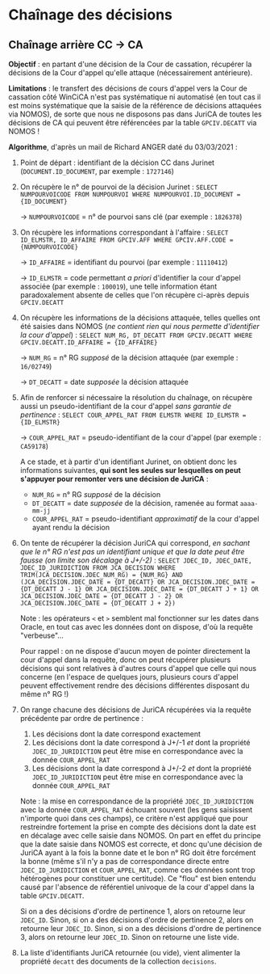 # Chaînage des décisions

## Chaînage arrière CC -> CA

**Objectif** : en partant d'une décision de la Cour de cassation, récupérer la décisions de la Cour d'appel qu'elle attaque (nécessairement antérieure).

**Limitations** : le transfert des décisions de cours d'appel vers la Cour de cassation côté WinCiCA n'est pas systématique ni automatisé (en tout cas il est moins systématique que la saisie de la référence de décisions attaquées via NOMOS), de sorte que nous ne disposons pas dans JuriCA de toutes les décisions de CA qui peuvent être référencées par la table `GPCIV.DECATT` via NOMOS !

**Algorithme**, d'après un mail de Richard ANGER daté du 03/03/2021 :

1. Point de départ : identifiant de la décision CC dans Jurinet (`DOCUMENT.ID_DOCUMENT`, par exemple : `1727146`)

2. On récupère le n° de pourvoi de la décision Jurinet : `SELECT NUMPOURVOICODE FROM NUMPOURVOI WHERE NUMPOURVOI.ID_DOCUMENT = {ID_DOCUMENT}`

   → `NUMPOURVOICODE` = n° de pourvoi sans clé (par exemple : `1826378`)

3. On récupère les informations correspondant à l'affaire : `SELECT ID_ELMSTR, ID_AFFAIRE FROM GPCIV.AFF WHERE GPCIV.AFF.CODE = {NUMPOURVOICODE}`

   → `ID_AFFAIRE` = identifiant du pourvoi
   (par exemple : `11110412`)

   → `ID_ELMSTR` = code permettant _a priori_ d'identifier la cour d'appel associée (par exemple : `100019`), une telle information étant paradoxalement absente de celles que l'on récupère ci-après depuis `GPCIV.DECATT`

4. On récupère les informations de la décisions attaquée, telles quelles ont été saisies dans NOMOS (_ne contient rien qui nous permette d'identifier la cour d'appel_) : `SELECT NUM_RG, DT_DECATT FROM GPCIV.DECATT WHERE GPCIV.DECATT.ID_AFFAIRE = {ID_AFFAIRE}`

   → `NUM_RG` = n° RG _supposé_ de la décision attaquée (par exemple : `16/02749`)

   → `DT_DECATT` = date _supposée_ la décision attaquée

5. Afin de renforcer si nécessaire la résolution du chaînage, on récupère aussi un pseudo-identifiant de la cour d'appel _sans garantie de pertinence_ : `SELECT COUR_APPEL_RAT FROM ELMSTR WHERE ID_ELMSTR = {ID_ELMSTR}`

   → `COUR_APPEL_RAT` = pseudo-identifiant de la cour d'appel (par exemple : `CA59178`)

   A ce stade, et à partir d'un identifiant Jurinet, on obtient donc les informations suivantes, **qui sont les seules sur lesquelles on peut s'appuyer pour remonter vers une décision de JuriCA** :

   - `NUM_RG` = n° RG _supposé_ de la décision
   - `DT_DECATT` = date _supposée_ de la décision, ramenée au format `aaaa-mm-jj`
   - `COUR_APPEL_RAT` = pseudo-identifiant _approximatif_ de la cour d'appel ayant rendu la décision

6. On tente de récupérer la décision JuriCA qui correspond, _en sachant que le n° RG n'est pas un identifiant unique et que la date peut être fausse (on limite son décalage à J+/-2)_ : `SELECT JDEC_ID, JDEC_DATE, JDEC_ID_JURIDICTION FROM JCA_DECISION WHERE TRIM(JCA_DECISION.JDEC_NUM_RG) = {NUM_RG} AND (JCA_DECISION.JDEC_DATE = {DT_DECATT} OR JCA_DECISION.JDEC_DATE = {DT_DECATT J - 1} OR JCA_DECISION.JDEC_DATE = {DT_DECATT J + 1} OR JCA_DECISION.JDEC_DATE = {DT_DECATT J - 2} OR JCA_DECISION.JDEC_DATE = {DT_DECATT J + 2})`

   Note : les opérateurs `<` et `>` semblent mal fonctionner sur les dates dans Oracle, en tout cas avec les données dont on dispose, d'où la requête "verbeuse"...

   Pour rappel : on ne dispose d'aucun moyen de pointer directement la cour d'appel dans la requête, donc on peut récupérer plusieurs décisions qui sont relatives à d'autres cours d'appel que celle qui nous concerne (en l'espace de quelques jours, plusieurs cours d'appel peuvent effectivement rendre des décisions différentes disposant du même n° RG !)

7. On range chacune des décisions de JuriCA récupérées via la requête précédente par ordre de pertinence :

   1. Les décisions dont la date correspond exactement
   2. Les décisions dont la date correspond à J+/-1 _et_ dont la propriété `JDEC_ID_JURIDICTION` peut être mise en correspondance avec la donnée `COUR_APPEL_RAT`
   3. Les décisions dont la date correspond à J+/-2 _et_ dont la propriété `JDEC_ID_JURIDICTION` peut être mise en correspondance avec la donnée `COUR_APPEL_RAT`

   Note : la mise en correspondance de la propriété `JDEC_ID_JURIDICTION` avec la donnée `COUR_APPEL_RAT` échouant souvent (les gens saisissent n'importe quoi dans ces champs), ce critère n'est appliqué que pour restreindre fortement la prise en compte des décisions dont la date est en décalage avec celle saisie dans NOMOS. On part en effet du principe que la date saisie dans NOMOS est correcte, et donc qu'une décision de JuriCA ayant à la fois la bonne date et le bon n° RG doit être forcément la bonne (même s'il n'y a pas de correspondance directe entre `JDEC_ID_JURIDICTION` et `COUR_APPEL_RAT`, comme ces données sont trop hétérogènes pour constituer une certitude). Ce "flou" est bien entendu causé par l'absence de référentiel univoque de la cour d'appel dans la table `GPCIV.DECATT`.

   Si on a des décisions d'ordre de pertinence 1, alors on retourne leur `JDEC_ID`. Sinon, si on a des décisions d'ordre de pertinence 2, alors on retourne leur `JDEC_ID`. Sinon, si on a des décisions d'ordre de pertinence 3, alors on retourne leur `JDEC_ID`. Sinon on retourne une liste vide.

8. La liste d'identifiants JuriCA retournée (ou vide), vient alimenter la propriété `decatt` des documents de la collection `decisions`.
